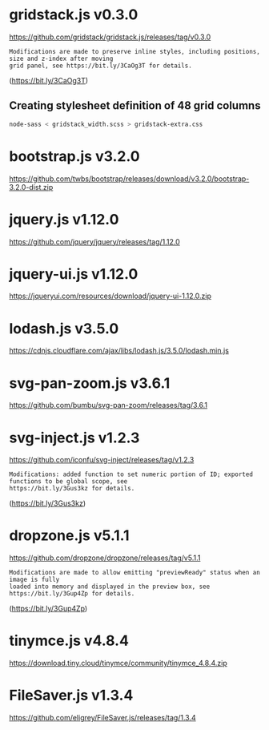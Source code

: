 # gridstack.js v0.3.0
https://github.com/gridstack/gridstack.js/releases/tag/v0.3.0
```
Modifications are made to preserve inline styles, including positions, size and z-index after moving
grid panel, see https://bit.ly/3CaOg3T for details.
```
(https://bit.ly/3CaOg3T)
## Creating stylesheet definition of 48 grid columns

``` bash
node-sass < gridstack_width.scss > gridstack-extra.css
```
# bootstrap.js v3.2.0
https://github.com/twbs/bootstrap/releases/download/v3.2.0/bootstrap-3.2.0-dist.zip

# jquery.js v1.12.0
https://github.com/jquery/jquery/releases/tag/1.12.0

# jquery-ui.js v1.12.0
https://jqueryui.com/resources/download/jquery-ui-1.12.0.zip

# lodash.js v3.5.0
https://cdnjs.cloudflare.com/ajax/libs/lodash.js/3.5.0/lodash.min.js

# svg-pan-zoom.js v3.6.1
https://github.com/bumbu/svg-pan-zoom/releases/tag/3.6.1

# svg-inject.js v1.2.3
https://github.com/iconfu/svg-inject/releases/tag/v1.2.3
```
Modifications: added function to set numeric portion of ID; exported functions to be global scope, see
https://bit.ly/3Gus3kz for details.
```
(https://bit.ly/3Gus3kz)

# dropzone.js v5.1.1
https://github.com/dropzone/dropzone/releases/tag/v5.1.1
```
Modifications are made to allow emitting "previewReady" status when an image is fully
loaded into memory and displayed in the preview box, see https://bit.ly/3Gup4Zp for details.
```
(https://bit.ly/3Gup4Zp)

# tinymce.js v4.8.4
https://download.tiny.cloud/tinymce/community/tinymce_4.8.4.zip

# FileSaver.js v1.3.4
https://github.com/eligrey/FileSaver.js/releases/tag/1.3.4
